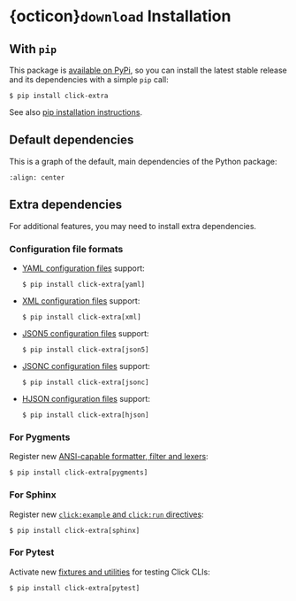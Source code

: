 # {octicon}`download` Installation

## With `pip`

This package is [available on PyPi](https://pypi.python.org/pypi/click-extra), so you can install the latest stable release and its dependencies with a simple `pip` call:

```{code-block} shell-session
$ pip install click-extra
```

See also [pip installation instructions](https://pip.pypa.io/en/stable/installing/).

## Default dependencies

This is a graph of the default, main dependencies of the Python package:

```mermaid assets/dependencies.mmd
:align: center
```

## Extra dependencies

For additional features, you may need to install extra dependencies.

### Configuration file formats

- [YAML configuration files](config.md#yaml) support:

  ```{code-block} shell-session
  $ pip install click-extra[yaml]
  ```

- [XML configuration files](config.md#xml) support:

  ```{code-block} shell-session
  $ pip install click-extra[xml]
  ```

- [JSON5 configuration files](config.md#json5) support:

  ```{code-block} shell-session
  $ pip install click-extra[json5]
  ```

- [JSONC configuration files](config.md#jsonc) support:

  ```{code-block} shell-session
  $ pip install click-extra[jsonc]
  ```

- [HJSON configuration files](config.md#hjson) support:

  ```{code-block} shell-session
  $ pip install click-extra[hjson]
  ```

### For Pygments

Register new [ANSI-capable formatter, filter and lexers](pygments.md):

```{code-block} shell-session
$ pip install click-extra[pygments]
```

### For Sphinx

Register new [`click:example` and `click:run` directives](sphinx.md):

```{code-block} shell-session
$ pip install click-extra[sphinx]
```

### For Pytest

Activate new [fixtures and utilities](pytest.md) for testing Click CLIs:

```{code-block} shell-session
$ pip install click-extra[pytest]
```

